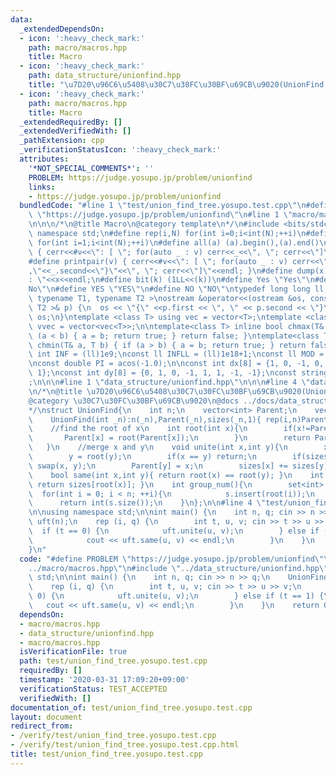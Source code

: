 ```yaml
---
data:
  _extendedDependsOn:
  - icon: ':heavy_check_mark:'
    path: macro/macros.hpp
    title: Macro
  - icon: ':heavy_check_mark:'
    path: data_structure/unionfind.hpp
    title: "\u7D20\u96C6\u5408\u30C7\u30FC\u30BF\u69CB\u9020(UnionFind Tree)"
  - icon: ':heavy_check_mark:'
    path: macro/macros.hpp
    title: Macro
  _extendedRequiredBy: []
  _extendedVerifiedWith: []
  _pathExtension: cpp
  _verificationStatusIcon: ':heavy_check_mark:'
  attributes:
    '*NOT_SPECIAL_COMMENTS*': ''
    PROBLEM: https://judge.yosupo.jp/problem/unionfind
    links:
    - https://judge.yosupo.jp/problem/unionfind
  bundledCode: "#line 1 \"test/union_find_tree.yosupo.test.cpp\"\n#define PROBLEM\
    \ \"https://judge.yosupo.jp/problem/unionfind\"\n#line 1 \"macro/macros.hpp\"\n\
    \n\n\n/*\n@title Macro\n@category template\n*/\n#include <bits/stdc++.h>\nusing\
    \ namespace std;\n#define rep(i,N) for(int i=0;i<int(N);++i)\n#define rep1(i,N)\
    \ for(int i=1;i<int(N);++i)\n#define all(a) (a).begin(),(a).end()\n#define print(v)\
    \ { cerr<<#v<<\": [ \"; for(auto _ : v) cerr<<_<<\", \"; cerr<<\"]\"<<endl; }\n\
    #define printpair(v) { cerr<<#v<<\": [ \"; for(auto _ : v) cerr<<\"{\"<<_.first<<\"\
    ,\"<<_.second<<\"}\"<<\", \"; cerr<<\"]\"<<endl; }\n#define dump(x) cerr<<#x<<\"\
    : \"<<x<<endl;\n#define bit(k) (1LL<<(k))\n#define Yes \"Yes\"\n#define No \"\
    No\"\n#define YES \"YES\"\n#define NO \"NO\"\ntypedef long long ll;\n\ntemplate<\
    \ typename T1, typename T2 >\nostream &operator<<(ostream &os, const pair< T1,\
    \ T2 >& p) {\n  os << \"{\" <<p.first << \", \" << p.second << \"}\";\n  return\
    \ os;\n}\ntemplate <class T> using vec = vector<T>;\ntemplate <class T> using\
    \ vvec = vector<vec<T>>;\n\ntemplate<class T> inline bool chmax(T& a, T b) { if\
    \ (a < b) { a = b; return true; } return false; }\ntemplate<class T> inline bool\
    \ chmin(T& a, T b) { if (a > b) { a = b; return true; } return false; }\n\nconst\
    \ int INF = (ll)1e9;\nconst ll INFLL = (ll)1e18+1;\nconst ll MOD = (ll)1e9+7;\n\
    \nconst double PI = acos(-1.0);\n\nconst int dx[8] = {1, 0, -1, 0, 1, -1, -1,\
    \ 1};\nconst int dy[8] = {0, 1, 0, -1, 1, 1, -1, -1};\nconst string dir = \"DRUL\"\
    ;\n\n\n#line 1 \"data_structure/unionfind.hpp\"\n\n\n#line 4 \"data_structure/unionfind.hpp\"\
    \n/*\n@title \u7D20\u96C6\u5408\u30C7\u30FC\u30BF\u69CB\u9020(UnionFind Tree)\n\
    @category \u30C7\u30FC\u30BF\u69CB\u9020\n@docs ../docs/data_structure/unionfind.md\n\
    */\nstruct UnionFind{\n    int n;\n    vector<int> Parent;\n    vector<int> sizes;\n\
    \    UnionFind(int _n):n(_n),Parent(_n),sizes(_n,1){ rep(i,n)Parent[i]=i; }\n\
    \    //find the root of x\n    int root(int x){\n        if(x!=Parent[x]){\n \
    \       Parent[x] = root(Parent[x]);\n        }\n        return Parent[x];\n \
    \   }\n    //merge x and y\n    void unite(int x,int y){\n        x = root(x);\n\
    \        y = root(y);\n        if(x == y) return;\n        if(sizes[x] < sizes[y])\
    \ swap(x, y);\n        Parent[y] = x;\n        sizes[x] += sizes[y];\n    }\n\
    \    bool same(int x,int y){ return root(x) == root(y); }\n    int size(int x){\
    \ return sizes[root(x)]; }\n    int group_num(){\n        set<int> s;\n      \
    \  for(int i = 0; i < n; ++i){\n            s.insert(root(i));\n        }\n  \
    \      return int(s.size());\n    }\n};\n\n#line 4 \"test/union_find_tree.yosupo.test.cpp\"\
    \n\nusing namespace std;\n\nint main() {\n    int n, q; cin >> n >> q;\n    UnionFind\
    \ uft(n);\n    rep (i, q) {\n        int t, u, v; cin >> t >> u >> v;\n      \
    \  if (t == 0) {\n            uft.unite(u, v);\n        } else if (t == 1) {\n\
    \            cout << uft.same(u, v) << endl;\n        }\n    }\n    return 0;\n\
    }\n"
  code: "#define PROBLEM \"https://judge.yosupo.jp/problem/unionfind\"\n#include \"\
    ../macro/macros.hpp\"\n#include \"../data_structure/unionfind.hpp\"\n\nusing namespace\
    \ std;\n\nint main() {\n    int n, q; cin >> n >> q;\n    UnionFind uft(n);\n\
    \    rep (i, q) {\n        int t, u, v; cin >> t >> u >> v;\n        if (t ==\
    \ 0) {\n            uft.unite(u, v);\n        } else if (t == 1) {\n         \
    \   cout << uft.same(u, v) << endl;\n        }\n    }\n    return 0;\n}\n"
  dependsOn:
  - macro/macros.hpp
  - data_structure/unionfind.hpp
  - macro/macros.hpp
  isVerificationFile: true
  path: test/union_find_tree.yosupo.test.cpp
  requiredBy: []
  timestamp: '2020-03-31 17:09:20+09:00'
  verificationStatus: TEST_ACCEPTED
  verifiedWith: []
documentation_of: test/union_find_tree.yosupo.test.cpp
layout: document
redirect_from:
- /verify/test/union_find_tree.yosupo.test.cpp
- /verify/test/union_find_tree.yosupo.test.cpp.html
title: test/union_find_tree.yosupo.test.cpp
---
```

